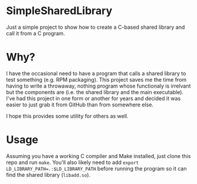 # SimpleSharedLibrary
Just a simple project to show how to create a C-based shared library and call it from a C program.

# Why?
I have the occasional need to have a program that calls a shared library to test something (e.g. RPM packaging). This project saves me the time from having to write a throwaway, nothing program whose functionaly is irrelvant but the components are (i.e. the shared library and the main executable). I've had this project in one form or another for years and decided it was easier to just grab it from GitHub than from somewhere else.

I hope this provides some utility for others as well.

# Usage
Assuming you have a working C compiler and Make installed, just clone this repo and run `make`. You'll also likely need to add `export LD_LIBRARY_PATH=.:$LD_LIBRARY_PATH` before running the program so it can find the shared library (`libadd.so`).
